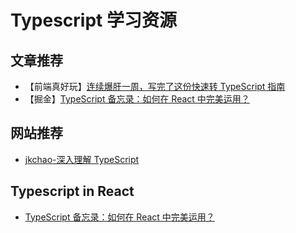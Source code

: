 # Typescript 学习资源

## 文章推荐

- 【前端真好玩】[连续爆肝一周，写完了这份快速转 TypeScript 指南](https://mp.weixin.qq.com/s/tpaJJ6qY9inhPIiF9EAFgQ)
- 【掘金】[TypeScript 备忘录：如何在 React 中完美运用？](https://juejin.cn/post/6910863689260204039)

## 网站推荐

- [jkchao-深入理解 TypeScript](https://jkchao.github.io/typescript-book-chinese/)

## Typescript in React

- [TypeScript 备忘录：如何在 React 中完美运用？](https://juejin.cn/post/6910863689260204039)
